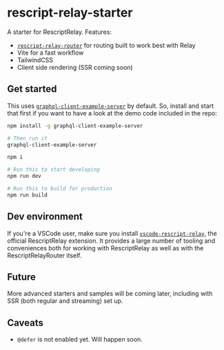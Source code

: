 # rescript-relay-starter

A starter for RescriptRelay. Features:

- [`rescript-relay-router`](https://github.com/zth/rescript-relay-router) for routing built to work best with Relay
- Vite for a fast workflow
- TailwindCSS
- Client side rendering (SSR coming soon)

## Get started

This uses [`graphql-client-example-server`](https://github.com/zth/graphql-client-example-server) by default. So, install and start that first if you want to have a look at the demo code included in the repo:

```bash
npm install -g graphql-client-example-server

# Then run it
graphql-client-example-server
```

```bash
npm i

# Run this to start developing
npm run dev

# Run this to build for production
npm run build
```

## Dev environment

If you're a VSCode user, make sure you install [`vscode-rescript-relay`](https://marketplace.visualstudio.com/items?itemName=GabrielNordeborn.vscode-rescript-relay), the official RescriptRelay extension. It provides a large number of tooling and conveniences both for working with RescriptRelay as well as with the RescriptRelayRouter itself.

## Future

More advanced starters and samples will be coming later, including with SSR (both regular and streaming) set up.

## Caveats

- `@defer` is not enabled yet. Will happen soon.
